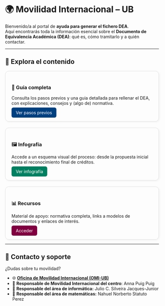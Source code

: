# 🌍 Movilidad Internacional – UB

Bienvenido/a al portal de **ayuda para generar el fichero DEA**.  
Aquí encontrarás toda la información esencial sobre el **Documento de Equivalencia Académica (DEA)**: qué es, cómo tramitarlo y a quién contactar.

---

## 🚀 Explora el contenido

<div style="display: flex; flex-wrap: wrap; gap: 20px;">

  <div style="flex: 1; min-width: 250px; border: 1px solid #ddd; border-radius: 12px; padding: 20px; box-shadow: 2px 2px 6px rgba(0,0,0,0.05);">
    <h3>📘 Guía completa</h3>
    <p>Consulta los pasos previos y una guia detallada para rellenar el DEA, con explicaciones, consejos y (algo de) normativa.</p>
    <a href="pasos_previos_dea.md" style="background:#004080; color:white; padding:8px 14px; border-radius:6px; text-decoration:none;">Ver pasos previos</a>
  </div>

  <div style="flex: 1; min-width: 250px; border: 1px solid #ddd; border-radius: 12px; padding: 20px; box-shadow: 2px 2px 6px rgba(0,0,0,0.05);">
    <h3>🖼️ Infografía</h3>
    <p>Accede a un esquema visual del proceso: desde la propuesta inicial hasta el reconocimiento final de créditos.</p>
    <a href="images/infografia_learning_agreement_dea.png" style="background:#008060; color:white; padding:8px 14px; border-radius:6px; text-decoration:none;">Ver infografía</a>
  </div>

  <div style="flex: 1; min-width: 250px; border: 1px solid #ddd; border-radius: 12px; padding: 20px; box-shadow: 2px 2px 6px rgba(0,0,0,0.05);">
    <h3>📊 Recursos</h3>
    <p>Material de apoyo: normativa completa, links a modelos de documentos y enlaces de interés.</p>
    <a href="recursos.md" style="background:#800040; color:white; padding:8px 14px; border-radius:6px; text-decoration:none;">Acceder</a>
  </div>

</div>

---

## 📌 Contacto y soporte

¿Dudas sobre tu movilidad?

- 🌐 [**Oficina de Movilidad Internacional (OMI-UB)**](https://mat.ub.edu/matapps/ori/)
- 👤 **Responsable de Movilidad Internacional del centro**: Anna Puig Puig
- 👤 **Responsable del área de informática:** Julio C. Silveira Jacques-Junior
- 👤 **Responsable del área de matemáticas:** Nahuel Norberto Statuto Perez